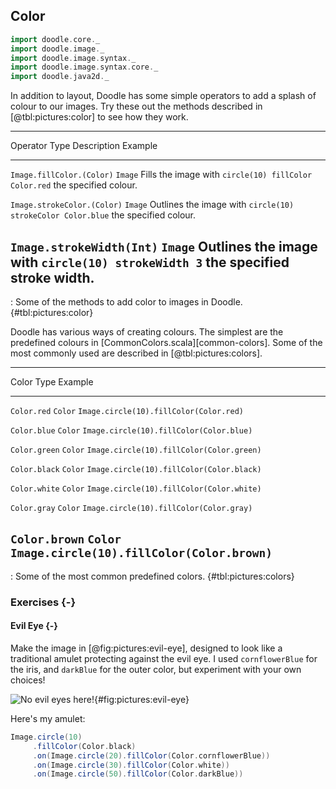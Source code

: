## Color

```scala mdoc:invisible
import doodle.core._
import doodle.image._
import doodle.image.syntax._
import doodle.image.syntax.core._
import doodle.java2d._
```

In addition to layout, Doodle has some simple operators to add a splash of colour to our images. Try these out the methods described in [@tbl:pictures:color] to see how they work.

---------------------------------------------------------------------------------------------
Operator                Type    Description                 Example
----------------------- ------- --------------------------- ---------------------------------
`Image.fillColor.(Color)` `Image` Fills the image with        `circle(10) fillColor Color.red`
                                the specified colour.

`Image.strokeColor.(Color)` `Image` Outlines the image with     `circle(10) strokeColor Color.blue`
                                the specified colour.

`Image.strokeWidth(Int)`   `Image` Outlines the image with     `circle(10) strokeWidth 3`
                                the specified stroke width.
---------------------------------------------------------------------------------------------

: Some of the methods to add color to images in Doodle. {#tbl:pictures:color}

Doodle has various ways of creating colours.
The simplest are the predefined colours in [CommonColors.scala][common-colors].
Some of the most commonly used are described in [@tbl:pictures:colors].

--------------------------------------------------------------------
Color                   Type    Example
----------------------- ------- ------------------------------------
`Color.red`             `Color` `Image.circle(10).fillColor(Color.red)`

`Color.blue`            `Color` `Image.circle(10).fillColor(Color.blue)`

`Color.green`           `Color` `Image.circle(10).fillColor(Color.green)`

`Color.black`           `Color` `Image.circle(10).fillColor(Color.black)`

`Color.white`           `Color` `Image.circle(10).fillColor(Color.white)`

`Color.gray`            `Color` `Image.circle(10).fillColor(Color.gray)`

`Color.brown`           `Color` `Image.circle(10).fillColor(Color.brown)`
------------------------------------------------------------------

: Some of the most common predefined colors. {#tbl:pictures:colors}

### Exercises {-}

#### Evil Eye {-}

Make the image in [@fig:pictures:evil-eye], designed to look like a traditional amulet protecting against the evil eye. I used `cornflowerBlue` for the iris, and `darkBlue` for the outer color, but experiment with your own choices!

![No evil eyes here!](src/pages/pictures/evil-eye.pdf+svg){#fig:pictures:evil-eye}

<div class="solution">
Here's my amulet:

```scala mdoc
Image.circle(10)
     .fillColor(Color.black)
     .on(Image.circle(20).fillColor(Color.cornflowerBlue))
     .on(Image.circle(30).fillColor(Color.white))
     .on(Image.circle(50).fillColor(Color.darkBlue))
```
</div>
